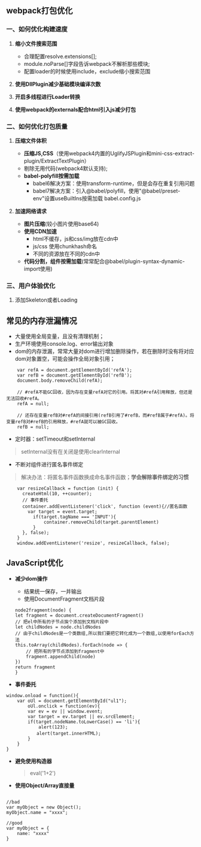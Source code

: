 ## webpack打包优化

### 一、如何优化构建速度

1. **缩小文件搜索范围**
    - 合理配置resolve.extensions[];
    - module.noParse[]字段告诉webpack不解析那些模块;
    - 配置loader的时候使用include，exclude缩小搜索范围

2. **使用DllPlugin减少基础模块编译次数**
3. **开启多线程进行Loader转换**
4. **使用webpack的externals配合html引入js减少打包**




### 二、如何优化打包质量

1. **压缩文件体积**
    - **压缩JS,CSS**（使用webpack4内置的UglifyJSPlugin和mini-css-extract-plugin/ExtractTextPlugin）
    - 剔除无用代码(webpack4默认支持);
    - **babel-polyfill按需加载**
        - babel6解决方案：使用transform-runtime，但是会存在重复引用问题
        - babel7解决方案：引入@babel/polyfill，使用"@babel/preset-env"设置useBuiltIns按需加载 babel.config.js


2. **加速网络请求**
    - **图片压缩**(较小图片使用base64)
    - **使用CDN加速**
        - html不缓存，js和css/img放在cdn中
        - js/css 使用chunkhash命名
        - 不同的资源放在不同的cdn中
    - **代码分割，组件按需加载**(常常配合@babel/plugin-syntax-dynamic-import使用)

### 三、用户体验优化
1. 添加Skeleton或者Loading



## 常见的内存泄漏情况

- 大量使用全局变量，且没有清理机制；
- 生产环境使用console.log、error输出对象
- dom的内存泄漏，常常大量对dom进行增加删除操作，若在删除时没有将对应dom对象置空，可能会操作全局对象引用；
```
    var refA = document.getElementById('refA');
    var refB = document.getElementById('refB');
    document.body.removeChild(refA);

    // #refA不能GC回收，因为存在变量refA对它的引用。将其对#refA引用释放，但还是无法回收#refA。
    refA = null;

    // 还存在变量refB对#refA的间接引用(refB引用了#refB，而#refB属于#refA)。将变量refB对#refB的引用释放，#refA就可以被GC回收。
    refB = null;
```
- 定时器：setTimeout和setInternal
> setInternal没有在关闭是使用clearInternal

- 不断对组件进行匿名事件绑定
> 解决办法：将匿名事件函数换成命名事件函数；**学会解除事件绑定的习惯**
```
    var resizeCallback = function (init) {
      createHtml(10, ++counter);
      // 事件委托
      container.addEventListener('click', function (event){//匿名函数
        var target = event.target;
          if(target.tagName === 'INPUT'){
              container.removeChild(target.parentElement)
          }
      }, false);
    }
    window.addEventListener('resize', resizeCallback, false);
```

## JavaScript优化
- **减少dom操作**
    - 结果统一保存，一并输出
    - 使用DocumentFragment文档片段
    ```
    node2fragment(node) {
    let fragment = document.createDocumentFragment()
    // 把el中所有的子节点挨个添加到文档片段中
    let childNodes = node.childNodes
    // 由于childNodes是一个类数组,所以我们要把它转化成为一个数组,以使用forEach方法
    this.toArray(childNodes).forEach(node => {
        // 把所有的字节点添加到fragment中
        fragment.appendChild(node)
    })
    return fragment
    }
    ```

- **事件委托**
```
window.onload = function(){
	var oUl = document.getElementById("ul1");
		oUl.onclick = function(ev){
		var ev = ev || window.event;
		var target = ev.target || ev.srcElement;
		if(target.nodeName.toLowerCase() == 'li'){
		    alert(123);
		　　alert(target.innerHTML);
	    }
	}
}
```
- **避免使用构造器**
    > eval('1+2')

- **使用Object/Array直接量**

```

//bad
var myObject = new Object();
myObject.name = "xxxx";

//good
var myObject = {
    name: "xxxx"
}
```
